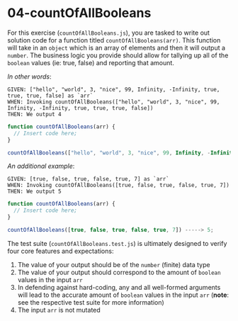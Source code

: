 # 04-countOfAllBooleans

For this exercise (`countOfAllBooleans.js`), you are tasked to write out solution code for a function titled `countOfAllBooleans(arr)`. This function will take in an `object` which is an array of elements and then it will output a `number`. The business logic you provide should allow for tallying up all of the `boolean` values (ie: true, false) and reporting that amount.

_In other words_:

```
GIVEN: ["hello", "world", 3, "nice", 99, Infinity, -Infinity, true, true, true, false] as `arr`
WHEN: Invoking countOfAllBooleans(["hello", "world", 3, "nice", 99, Infinity, -Infinity, true, true, true, false])
THEN: We output 4
```

```js
function countOfAllBooleans(arr) {
  // Insert code here;
}

countOfAllBooleans(["hello", "world", 3, "nice", 99, Infinity, -Infinity, true, true, true, false]) -----> 4;
```

_An additional example_:

```
GIVEN: [true, false, true, false, true, 7] as `arr`
WHEN: Invoking countOfAllBooleans([true, false, true, false, true, 7])
THEN: We output 5
```

```js
function countOfAllBooleans(arr) {
  // Insert code here;
}

countOfAllBooleans([true, false, true, false, true, 7]) -----> 5;
```

The test suite (`countOfAllBooleans.test.js`) is ultimately designed to verify four core features and expectations:

1) The value of your output should be of the `number` (finite) data type 
2) The value of your output should correspond to the amount of `boolean` values in the input `arr`
3) In defending against hard-coding, any and all well-formed arguments will lead to the accurate amount of `boolean` values in the input `arr` (**note**: see the respective test suite for more information)
4) The input `arr` is not mutated